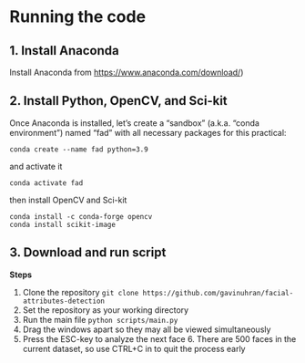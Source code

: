 # Running the code

## 1. Install Anaconda
Install Anaconda from https://www.anaconda.com/download/)

## 2. Install Python, OpenCV, and Sci-kit
Once Anaconda is installed, let’s create a “sandbox” (a.k.a. “conda environment”) named “fad” with all necessary packages for this practical:

    conda create --name fad python=3.9
and activate it

    conda activate fad
then install OpenCV and Sci-kit

    conda install -c conda-forge opencv
    conda install scikit-image

## 3. Download and run script

**Steps**
1. Clone the repository
	 `git clone https://github.com/gavinuhran/facial-attributes-detection`
2. Set the repository as your working directory
3. Run the main file
	 `python scripts/main.py`
4. Drag the windows apart so they may all be viewed simultaneously
5. Press the ESC-key to analyze the next face
	6. There are 500 faces in the current dataset, so use CTRL+C in to quit the process early
